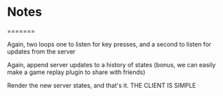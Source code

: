 # Notes
=======

Again, two loops one to listen for key presses, and a second to listen for updates from the server

Again, append server updates to a history of states
  (bonus, we can easily make a game replay plugin to share with friends)

Render the new server states, and that's it.  THE CLIENT IS SIMPLE
